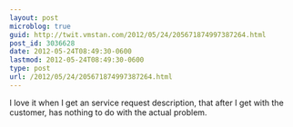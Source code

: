 ```yaml
---
layout: post
microblog: true
guid: http://twit.vmstan.com/2012/05/24/205671874997387264.html
post_id: 3036628
date: 2012-05-24T08:49:30-0600
lastmod: 2012-05-24T08:49:30-0600
type: post
url: /2012/05/24/205671874997387264.html
---
```

I love it when I get an service request description, that after I get with the customer, has nothing to do with the actual problem.
